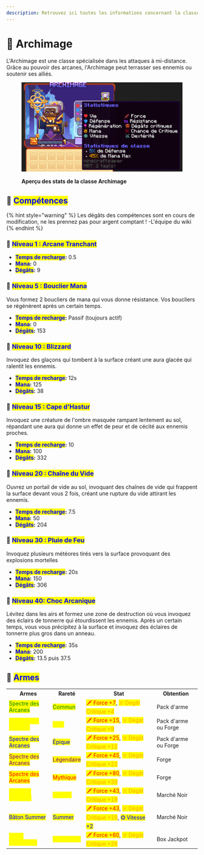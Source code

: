 ```yaml
---
description: Retrouvez ici toutes les informations concernant la classe Archimage
---
```


# 📖 Archimage

L'Archimage est une classe spécialisée dans les attaques à mi-distance. Grâce au pouvoir des arcanes, l'Archimage peut terrasser ses ennemis ou soutenir ses alliés.

<figure><img src="../../.gitbook/assets/Les_Classes/Archimage.png" alt=""><figcaption><p><strong>Aperçu des stats de la classe Archimage</strong></p></figcaption></figure>

## 💠 <mark style="color:blue;">Compétences</mark>

{% hint style="warning" %}
Les dégâts des compétences sont en cours de modification, ne les prennez pas pour argent comptant !
-L'équipe du wiki
{% endhint %}

### 🔸 <mark style="color:blue;">Niveau 1 : Arcane Tranchant</mark>


* <mark style="color:blue;">**Temps de recharge**</mark>**:** 0.5
* <mark style="color:blue;">**Mana**</mark>**:** 0
* <mark style="color:blue;">**Dégâts**</mark>**:** 9

### 🔸 <mark style="color:blue;">**Niveau 5 : Bouclier Mana**</mark>

Vous formez 2 boucliers de mana qui vous donne résistance. Vos boucliers se régénèrent après un certain temps.

* <mark style="color:blue;">**Temps de recharge**</mark>**:** Passif (toujours actif)
* <mark style="color:blue;">**Mana**</mark>**:** 0
* <mark style="color:blue;">**Dégâts**</mark>**:** 153 

### 🔸 <mark style="color:blue;">**Niveau 10 : Blizzard**</mark>

Invoquez des glaçons qui tombent à la surface créant une aura glacée qui ralentit les ennemis.


* <mark style="color:blue;">**Temps de recharge**</mark>**:** 12s
* <mark style="color:blue;">**Mana**</mark>**:** 125
* <mark style="color:blue;">**Dégâts**</mark>**:** 38

### 🔸 <mark style="color:blue;">**Niveau 15 : Cape d'Hastur**</mark>

Invoquez une créature de l'ombre masquée rampant lentement au sol, répandant une aura qui donne un effet de peur et de cécité aux ennemis proches.

* <mark style="color:blue;">**Temps de recharge**</mark>**:** 10
* <mark style="color:blue;">**Mana**</mark>**:** 100
* <mark style="color:blue;">**Dégâts**</mark>**:** 332

### 🔸 <mark style="color:blue;">**Niveau 20 : Chaîne du Vide**</mark>

Ouvrez un portail de vide au sol, invoquant des chaînes de vide qui frappent la surface devant vous 2 fois, créant une rupture du vide attirant les ennemis. 

* <mark style="color:blue;">**Temps de recharge**</mark>**:** 7.5
* <mark style="color:blue;">**Mana**</mark>**:** 50
* <mark style="color:blue;">**Dégâts**</mark>**:** 204

### 🔸 <mark style="color:blue;">**Niveau 30 : Pluie de Feu**</mark>

Invoquez plusieurs météores tirés vers la surface provoquant des explosions mortelles 

* <mark style="color:blue;">**Temps de recharge**</mark>**:** 20s
* <mark style="color:blue;">**Mana**</mark>**:** 150
* <mark style="color:blue;">**Dégâts**</mark>**:** 306

### 🔸 <mark style="color:blue;">**Niveau 40: Choc Arcanique**</mark>

Lévitez dans les airs et formez une zone de destruction où vous invoquez des éclairs de tonnerre qui étourdissent les ennemis. Après un certain temps, vous vous précipitez à la surface et invoquez des éclaires de tonnerre plus gros dans un anneau.

* <mark style="color:blue;">**Temps de recharge**</mark>**:** 35s
* <mark style="color:blue;">**Mana**</mark>**:** 200
* <mark style="color:blue;">**Dégâts**</mark>**:** 13.5 puis 37.5

## 💠 <mark style="color:blue;">Armes</mark>

<table>
  <tr>
    <th>Armes</th>
    <th>Rareté</th>
    <th>Stat</th>
    <th>Obtention</th>
  </tr>
  <tr>
    <td><mark style="color:green;">Spectre des Arcanes</mark></td>
    <td><mark style="color:green;">Commun</mark></td>
    <td><mark style="color:red;">🗡 Force +7</mark>, <mark style="color:orange;">☠ Dégât Critique +4</mark></td>
    <td>Pack d'arme</td>
  </tr>
  <tr>
    <td><mark style="color:yellow;">Spectre des Arcanes</mark></td>
    <td><mark style="color:yellow;">Rare</mark></td>
    <td><mark style="color:red;">🗡 Force +15</mark>, <mark style="color:orange;">☠ Dégât Critique +8</mark></td>
    <td>Pack d'arme ou Forge</td>
  </tr>
  <tr>
    <td><mark style="color:blue;">Spectre des Arcanes</mark></td>
    <td><mark style="color:blue;">Épique</mark></td>
    <td><mark style="color:red;">🗡 Force +25</mark>, <mark style="color:orange;">☠ Dégât Critique +12</mark></td>
    <td>Pack d'arme ou Forge</td>
  </tr>
  <tr>
    <td><mark style="color:purple;">Spectre des Arcanes</mark></td>
    <td><mark style="color:purple;">Légendaire</mark></td>
    <td><mark style="color:red;">🗡 Force +45</mark>, <mark style="color:orange;">☠ Dégât Critique +22</mark></td>
    <td>Forge</td>
  </tr>
  <tr>
    <td><mark style="color:red;">Spectre des Arcanes</mark></td>
    <td><mark style="color:red;">Mythique</mark></td>
    <td><mark style="color:red;">🗡 Force +80</mark>, <mark style="color:orange;">☠ Dégât Critique +39</mark></td>
    <td>Forge</td>
  </tr>
  <tr>
    <td><mark style="color:yellow;">Bâton en Chocolat</mark></td>
    <td><mark style="color:yellow;">Pâques</mark></td>
    <td><mark style="color:red;">🗡 Force +43</mark>, <mark style="color:orange;">☠ Dégât Critique +19</mark></td>
    <td>Marché Noir</td>
  </tr>
  <tr>
    <td><mark style="color:blue;">Bâton Summer</mark></td>
    <td><mark style="color:blue;">Summer</mark></td>
    <td><mark style="color:red;">🗡 Force +43</mark>, <mark style="color:orange;">☠ Dégât Critique +19</mark>, <mark style="color:blue;">◎ Vitesse +2</mark></td>
    <td>Marché Noir</td>
  </tr>
  <tr>
    <td><mark style="color:yellow;">Bâton Légendaire</mark></td>
    <td><mark style="color:yellow;">Légendaire</mark></td>
    <td><mark style="color:red;">🗡 Force +60</mark>, <mark style="color:orange;">☠ Dégât Critique +26</mark></td>
    <td>Box Jackpot</td>
  </tr>
</table>
